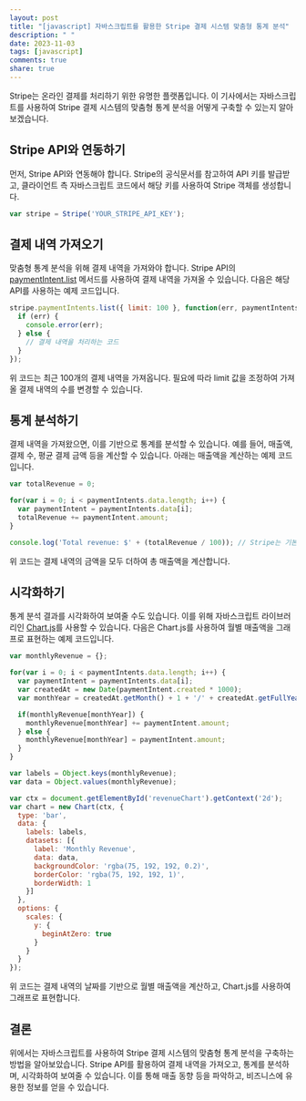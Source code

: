 ```yaml
---
layout: post
title: "[javascript] 자바스크립트를 활용한 Stripe 결제 시스템 맞춤형 통계 분석"
description: " "
date: 2023-11-03
tags: [javascript]
comments: true
share: true
---
```


Stripe는 온라인 결제를 처리하기 위한 유명한 플랫폼입니다. 이 기사에서는 자바스크립트를 사용하여 Stripe 결제 시스템의 맞춤형 통계 분석을 어떻게 구축할 수 있는지 알아보겠습니다.

## Stripe API와 연동하기

먼저, Stripe API와 연동해야 합니다. Stripe의 공식문서를 참고하여 API 키를 발급받고, 클라이언트 측 자바스크립트 코드에서 해당 키를 사용하여 Stripe 객체를 생성합니다.

```javascript
var stripe = Stripe('YOUR_STRIPE_API_KEY');
```

## 결제 내역 가져오기

맞춤형 통계 분석을 위해 결제 내역을 가져와야 합니다. Stripe API의 [paymentIntent.list](https://stripe.com/docs/api/payment_intents/list) 메서드를 사용하여 결제 내역을 가져올 수 있습니다. 다음은 해당 API를 사용하는 예제 코드입니다.

```javascript
stripe.paymentIntents.list({ limit: 100 }, function(err, paymentIntents) {
  if (err) {
    console.error(err);
  } else {
    // 결제 내역을 처리하는 코드
  }
});
```

위 코드는 최근 100개의 결제 내역을 가져옵니다. 필요에 따라 limit 값을 조정하여 가져올 결제 내역의 수를 변경할 수 있습니다.

## 통계 분석하기

결제 내역을 가져왔으면, 이를 기반으로 통계를 분석할 수 있습니다. 예를 들어, 매출액, 결제 수, 평균 결제 금액 등을 계산할 수 있습니다. 아래는 매출액을 계산하는 예제 코드입니다.

```javascript
var totalRevenue = 0;

for(var i = 0; i < paymentIntents.data.length; i++) {
  var paymentIntent = paymentIntents.data[i];
  totalRevenue += paymentIntent.amount;
}

console.log('Total revenue: $' + (totalRevenue / 100)); // Stripe는 기본적으로 센트 단위로 결제 금액을 관리합니다. 따라서 100으로 나누어 원화로 계산합니다.
```

위 코드는 결제 내역의 금액을 모두 더하여 총 매출액을 계산합니다.

## 시각화하기

통계 분석 결과를 시각화하여 보여줄 수도 있습니다. 이를 위해 자바스크립트 라이브러리인 [Chart.js](https://www.chartjs.org/)를 사용할 수 있습니다. 다음은 Chart.js를 사용하여 월별 매출액을 그래프로 표현하는 예제 코드입니다.

```javascript
var monthlyRevenue = {};

for(var i = 0; i < paymentIntents.data.length; i++) {
  var paymentIntent = paymentIntents.data[i];
  var createdAt = new Date(paymentIntent.created * 1000);
  var monthYear = createdAt.getMonth() + 1 + '/' + createdAt.getFullYear();

  if(monthlyRevenue[monthYear]) {
    monthlyRevenue[monthYear] += paymentIntent.amount;
  } else {
    monthlyRevenue[monthYear] = paymentIntent.amount;
  }
}

var labels = Object.keys(monthlyRevenue);
var data = Object.values(monthlyRevenue);

var ctx = document.getElementById('revenueChart').getContext('2d');
var chart = new Chart(ctx, {
  type: 'bar',
  data: {
    labels: labels,
    datasets: [{
      label: 'Monthly Revenue',
      data: data,
      backgroundColor: 'rgba(75, 192, 192, 0.2)',
      borderColor: 'rgba(75, 192, 192, 1)',
      borderWidth: 1
    }]
  },
  options: {
    scales: {
      y: {
        beginAtZero: true
      }
    }
  }
});
```

위 코드는 결제 내역의 날짜를 기반으로 월별 매출액을 계산하고, Chart.js를 사용하여 그래프로 표현합니다.

## 결론

위에서는 자바스크립트를 사용하여 Stripe 결제 시스템의 맞춤형 통계 분석을 구축하는 방법을 알아보았습니다. Stripe API를 활용하여 결제 내역을 가져오고, 통계를 분석하며, 시각화하여 보여줄 수 있습니다. 이를 통해 매출 동향 등을 파악하고, 비즈니스에 유용한 정보를 얻을 수 있습니다.
